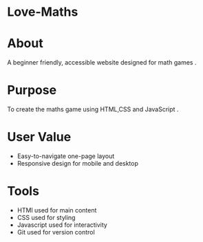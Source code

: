 # Love-Maths
# About 
A beginner friendly, accessible website designed  for math games .

# Purpose
To create the  maths game using HTML,CSS and JavaScript .


# User Value 
- Easy-to-navigate one-page layout
- Responsive design for mobile and desktop

# Tools
- HTMl used for main content
- CSS used for styling
- Javascript used for interactivity
- Git used for version control